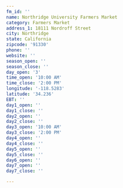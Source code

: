 ```yaml
---
fm_id: ''
name: Northridge University Farmers Market
category: Farmers Market
address_1: 18111 Nordroff Street
city: Northridge
state: California
zipcode: '91330'
phone: ''
website: ''
season_open: ''
season_close: ''
day_open: '3'
time_open: '10:00 AM'
time_close: '2:00 PM'
longitude: '-118.5283'
latitude: '34.236'
EBT: ''
day1_open: ''
day1_close: ''
day2_open: ''
day2_close: ''
day3_open: '10:00 AM'
day3_close: '2:00 PM'
day4_open: ''
day4_close: ''
day5_open: ''
day5_close: ''
day6_open: ''
day7_open: ''
day7_close: ''

---
```

